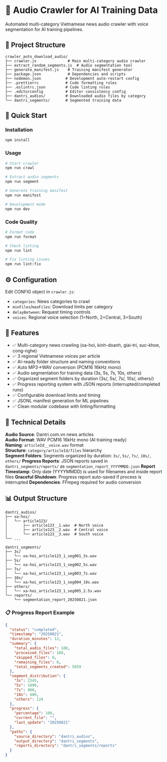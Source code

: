 # 🎵 Audio Crawler for AI Training Data

Automated multi-category Vietnamese news audio crawler with voice segmentation for AI training pipelines.

## 📁 Project Structure

```
crawler_auto_download_audio/
├── crawler.js              # Main multi-category audio crawler
├── extract_random_segments.js  # Audio segmentation tool
├── generate_manifest.js    # Training manifest generator
├── package.json            # Dependencies and scripts
├── nodemon.json           # Development auto-restart config
├── .prettierrc            # Code formatting rules
├── .eslintrc.json         # Code linting rules
├── .editorconfig          # Editor consistency config
├── dantri_audios/         # Downloaded audio files by category
└── dantri_segments/       # Segmented training data
```

## 🚀 Quick Start

### Installation

```bash
npm install
```

### Usage

```bash
# Start crawler
npm run crawl

# Extract audio segments
npm run segment

# Generate training manifest
npm run manifest

# Development mode
npm run dev
```

### Code Quality

```bash
# Format code
npm run format

# Check linting
npm run lint

# Fix linting issues
npm run lint:fix
```

## ⚙️ Configuration

Edit CONFIG object in `crawler.js`:

- `categories`: News categories to crawl
- `minFiles`/`maxFiles`: Download limits per category
- `delayBetween`: Request timing controls
- `voices`: Regional voice selection (1=North, 2=Central, 3=South)

## 🎯 Features

- ✅ Multi-category news crawling (xa-hoi, kinh-doanh, giai-tri, suc-khoe, cong-nghe)
- ✅ 3 regional Vietnamese voices per article
- ✅ AI-ready folder structure and naming conventions
- ✅ Auto MP3→WAV conversion (PCM16 16kHz mono)
- ✅ Audio segmentation for training data (3s, 5s, 7s, 10s, others)
- ✅ Organized segment folders by duration (3s/, 5s/, 7s/, 10s/, others/)
- ✅ Progress reporting system with JSON reports (interrupted/completed runs)
- ✅ Configurable download limits and timing
- ✅ JSONL manifest generation for ML pipelines
- ✅ Clean modular codebase with linting/formatting

## 🔧 Technical Details

**Audio Source**: Dantri.com.vn news articles  
**Audio Format**: WAV PCM16 16kHz mono (AI training ready)  
**Naming**: `articleId__voice.wav` format  
**Structure**: `category/articleId/files` hierarchy  
**Segment Folders**: Segments organized by duration: `3s/`, `5s/`, `7s/`, `10s/`, `others/`
**Progress Reports**: JSON reports saved in `dantri_segments/reports/` as `segmentation_report_YYYYMMDD.json`
**Report Timestamp**: Only date (YYYYMMDD) is used for filenames and inside report files
**Graceful Shutdown**: Progress report auto-saved if process is interrupted
**Dependencies**: FFmpeg required for audio conversion

## 📊 Output Structure

```
dantri_audios/
├── xa-hoi/
│   └── article123/
│       ├── article123__1.wav  # North voice
│       ├── article123__2.wav  # Central voice
│       └── article123__3.wav  # South voice
└── ...

dantri_segments/
├── 3s/
│   └── xa-hoi_article123_1_seg001_3s.wav
├── 5s/
│   └── xa-hoi_article123_1_seg002_5s.wav
├── 7s/
│   └── xa-hoi_article123_1_seg003_7s.wav
├── 10s/
│   └── xa-hoi_article123_1_seg004_10s.wav
├── others/
│   └── xa-hoi_article123_1_seg005_2.5s.wav
└── reports/
	└── segmentation_report_20250821.json
```

### 📋 Progress Report Example

```json
{
  "status": "completed",
  "timestamp": "20250821",
  "duration_minutes": 12,
  "summary": {
    "total_audio_files": 180,
    "processed_files": 180,
    "skipped_files": 0,
    "remaining_files": 0,
    "total_segments_created": 5659
  },
  "segment_distribution": {
    "3s": 2345,
    "5s": 1890,
    "7s": 900,
    "10s": 400,
    "others": 124
  },
  "progress": {
    "percentage": 100,
    "current_file": "",
    "last_update": "20250821"
  },
  "paths": {
    "source_directory": "dantri_audios",
    "output_directory": "dantri_segments",
    "reports_directory": "dantri_segments/reports"
  }
}
```
